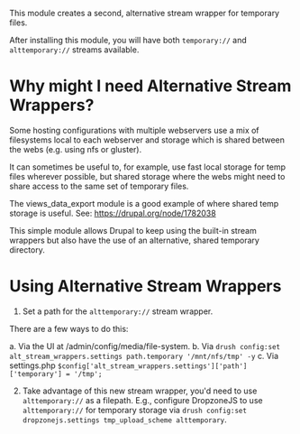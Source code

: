 This module creates a second, alternative stream wrapper for temporary files.

After installing this module, you will have both `temporary://` and `alttemporary://` streams
available.

# Why might I need Alternative Stream Wrappers?

Some hosting configurations with multiple webservers use a mix of
filesystems local to each webserver and storage which is shared between the 
webs (e.g. using nfs or gluster).

It can sometimes be useful to, for example, use fast local storage for temp
files wherever possible, but shared storage where the webs might need to
share access to the same set of temporary files. 

The views_data_export module is a good example of where shared temp storage
is useful. See: <https://drupal.org/node/1782038>

This simple module allows Drupal to keep using the built-in stream wrappers 
 but also have the use of an alternative, shared temporary directory.

Using Alternative Stream Wrappers
=================================

1. Set a path for the `alttemporary://` stream wrapper.

There are a few ways to do this:

a. Via the UI at /admin/config/media/file-system.
b. Via `drush config:set alt_stream_wrappers.settings path.temporary '/mnt/nfs/tmp' -y`
c. Via settings.php `$config['alt_stream_wrappers.settings']['path']['temporary'] = '/tmp';`

2. Take advantage of this new stream wrapper, you'd need to use `alttemporary://` as a filepath. E.g., configure DropzoneJS to use `alttemporary://` for temporary storage via `drush config:set dropzonejs.settings tmp_upload_scheme alttemporary`.